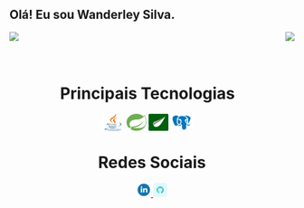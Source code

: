 ## Olá! Eu sou Wanderley Silva.

<div>
  
  <img  height="180em" src="https://github-readme-stats.vercel.app/api?username=wanderleySilva-silva&show_icons=true&theme=great-gatsby&include_all_commits=true&count_private=true"/>
  <img align="right" height="180em" src="https://github-readme-stats.vercel.app/api/top-langs/?username=wanderleySilva-silva&layout=compact&langs_count=16&theme=great-gatsby"/>
</div>
<br>

<div  align="center"> 
  <div style="display: inline_block"><br>
    <h1 align="center">Principais Tecnologias</h1>
    <img align="center" height="30" width="40" alt="java-icon"  src="/java-svgrepo-com.png">
    <img align="center" height="30" width="35" alt="spring-icon" src="/spring-svgrepo-com.png">
    <img align="center" height="30" width="35" alt="thymeleaf-icon" src="/thymeleaf.png">
    <img align="center" height="30" width="40" alt="postgresql-icon" src="/icons8-postgreesql-96.png">
   </div>

  <h1 align="center">Redes Sociais</h1>
    <a href = "https://www.linkedin.com/in/jos%C3%A9-wanderley-pereira-da-silva-06b106a0/">
      <img width="25" src="/linkedin-1-svgrepo-com.png">
    </a>
    <a href = "https://github.com/wanderleySilva-silva">
      <img width="25" src="/icons8-github-64.png">
    </a>
</div>

